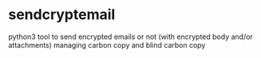 # sendcryptemail
python3 tool to send encrypted emails or not (with encrypted body and/or attachments) managing carbon copy and blind carbon copy
